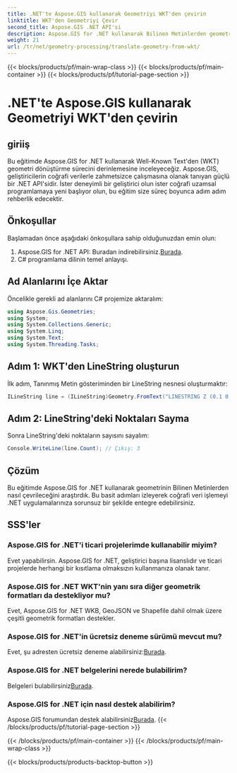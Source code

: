 ```yaml
---
title: .NET'te Aspose.GIS kullanarak Geometriyi WKT'den çevirin
linktitle: WKT'den Geometriyi Çevir
second_title: Aspose.GIS .NET API'si
description: Aspose.GIS for .NET kullanarak Bilinen Metinlerden geometriyi nasıl çevireceğinizi öğrenin. Sorunsuz entegrasyon için adım adım eğitim.
weight: 21
url: /tr/net/geometry-processing/translate-geometry-from-wkt/
---
```


{{< blocks/products/pf/main-wrap-class >}}
{{< blocks/products/pf/main-container >}}
{{< blocks/products/pf/tutorial-page-section >}}

# .NET'te Aspose.GIS kullanarak Geometriyi WKT'den çevirin

## giriiş
Bu eğitimde Aspose.GIS for .NET kullanarak Well-Known Text'den (WKT) geometri dönüştürme sürecini derinlemesine inceleyeceğiz. Aspose.GIS, geliştiricilerin coğrafi verilerle zahmetsizce çalışmasına olanak tanıyan güçlü bir .NET API'sidir. İster deneyimli bir geliştirici olun ister coğrafi uzamsal programlamaya yeni başlıyor olun, bu eğitim size süreç boyunca adım adım rehberlik edecektir.
## Önkoşullar
Başlamadan önce aşağıdaki önkoşullara sahip olduğunuzdan emin olun:
1.  Aspose.GIS for .NET API: Buradan indirebilirsiniz.[Burada](https://releases.aspose.com/gis/net/).
2. C# programlama dilinin temel anlayışı.

## Ad Alanlarını İçe Aktar
Öncelikle gerekli ad alanlarını C# projemize aktaralım:
```csharp
using Aspose.Gis.Geometries;
using System;
using System.Collections.Generic;
using System.Linq;
using System.Text;
using System.Threading.Tasks;
```
## Adım 1: WKT'den LineString oluşturun
İlk adım, Tanınmış Metin gösteriminden bir LineString nesnesi oluşturmaktır:
```csharp
ILineString line = (ILineString)Geometry.FromText("LINESTRING Z (0.1 0.2 0.3, 1 2 1, 12 23 2)");
```
## Adım 2: LineString'deki Noktaları Sayma
Sonra LineString'deki noktaların sayısını sayalım:
```csharp
Console.WriteLine(line.Count); // Çıkış: 3
```

## Çözüm
Bu eğitimde Aspose.GIS for .NET kullanarak geometrinin Bilinen Metinlerden nasıl çevrileceğini araştırdık. Bu basit adımları izleyerek coğrafi veri işlemeyi .NET uygulamalarınıza sorunsuz bir şekilde entegre edebilirsiniz.
## SSS'ler
### Aspose.GIS for .NET'i ticari projelerimde kullanabilir miyim?
Evet yapabilirsin. Aspose.GIS for .NET, geliştirici başına lisanslıdır ve ticari projelerde herhangi bir kısıtlama olmaksızın kullanmanıza olanak tanır.
### Aspose.GIS for .NET WKT'nin yanı sıra diğer geometrik formatları da destekliyor mu?
Evet, Aspose.GIS for .NET WKB, GeoJSON ve Shapefile dahil olmak üzere çeşitli geometrik formatları destekler.
### Aspose.GIS for .NET'in ücretsiz deneme sürümü mevcut mu?
Evet, şu adresten ücretsiz deneme alabilirsiniz:[Burada](https://releases.aspose.com/).
### Aspose.GIS for .NET belgelerini nerede bulabilirim?
 Belgeleri bulabilirsiniz[Burada](https://reference.aspose.com/gis/net/).
### Aspose.GIS for .NET için nasıl destek alabilirim?
 Aspose.GIS forumundan destek alabilirsiniz[Burada](https://forum.aspose.com/c/gis/33).
{{< /blocks/products/pf/tutorial-page-section >}}

{{< /blocks/products/pf/main-container >}}
{{< /blocks/products/pf/main-wrap-class >}}

{{< blocks/products/products-backtop-button >}}

